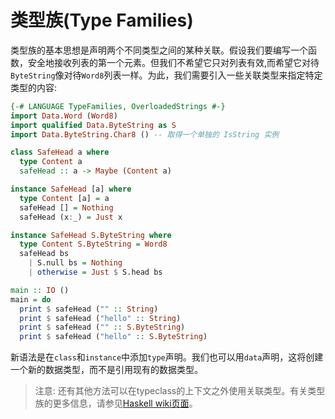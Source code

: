 # 类型族(Type Families)

类型族的基本思想是声明两个不同类型之间的某种关联。假设我们要编写一个函数，安全地接收列表的第一个元素。但我们不希望它只对列表有效,而希望它对待`ByteString`像对待`Word8`列表一样。为此，我们需要引入一些关联类型来指定特定类型的内容:

```haskell
{-# LANGUAGE TypeFamilies, OverloadedStrings #-}
import Data.Word (Word8)
import qualified Data.ByteString as S
import Data.ByteString.Char8 () -- 取得一个单独的 IsString 实例

class SafeHead a where
  type Content a
  safeHead :: a -> Maybe (Content a)

instance SafeHead [a] where
  type Content [a] = a
  safeHead [] = Nothing
  safeHead (x:_) = Just x

instance SafeHead S.ByteString where
  type Content S.ByteString = Word8
  safeHead bs
    | S.null bs = Nothing
    | otherwise = Just $ S.head bs

main :: IO ()
main = do
  print $ safeHead ("" :: String)
  print $ safeHead ("hello" :: String)
  print $ safeHead ("" :: S.ByteString)
  print $ safeHead ("hello" :: S.ByteString)
```

新语法是在`class`和`instance`中添加`type`声明。我们也可以用`data`声明，这将创建一个新的数据类型，而不是引用现有的数据类型。

> 注意: 还有其他方法可以在typeclass的上下文之外使用关联类型。有关类型族的更多信息，请参见[Haskell wiki页面](http://bit.ly/ghc-type-fam)。
